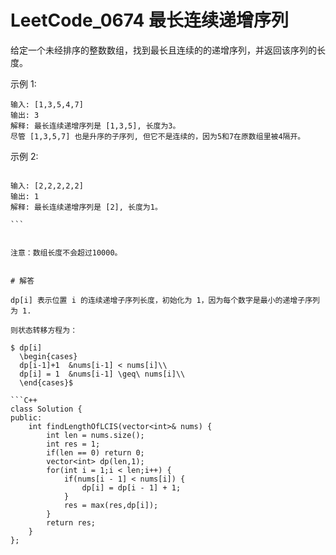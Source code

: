 # LeetCode_0674 最长连续递增序列

给定一个未经排序的整数数组，找到最长且连续的的递增序列，并返回该序列的长度。


示例 1:
```
输入: [1,3,5,4,7]
输出: 3
解释: 最长连续递增序列是 [1,3,5], 长度为3。
尽管 [1,3,5,7] 也是升序的子序列, 但它不是连续的，因为5和7在原数组里被4隔开。 
```

示例 2:

```

输入: [2,2,2,2,2]
输出: 1
解释: 最长连续递增序列是 [2], 长度为1。

``` 


注意：数组长度不会超过10000。


# 解答

dp[i] 表示位置 i 的连续递增子序列长度，初始化为 1，因为每个数字是最小的递增子序列为 1.

则状态转移方程为：

$ dp[i]
  \begin{cases}
  dp[i-1]+1  &nums[i-1] < nums[i]\\
  dp[i] = 1  &nums[i-1] \geq\ nums[i]\\
  \end{cases}$

```C++
class Solution {
public:
    int findLengthOfLCIS(vector<int>& nums) {
        int len = nums.size();
        int res = 1;
        if(len == 0) return 0;
        vector<int> dp(len,1);
        for(int i = 1;i < len;i++) {
            if(nums[i - 1] < nums[i]) {
                dp[i] = dp[i - 1] + 1;
            }
            res = max(res,dp[i]);
        }
        return res;
    }
};
```

